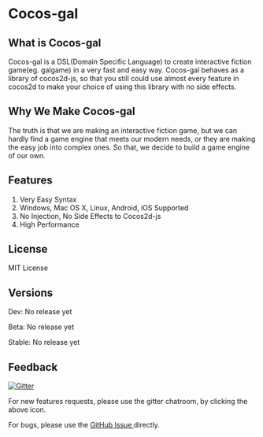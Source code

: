# Cocos-gal
## What is Cocos-gal
Cocos-gal is a DSL(Domain Specific Language) to create interactive fiction game(eg. galgame) in a very fast and easy way. Cocos-gal behaves as a library of cocos2d-js, so that you still could use almost every feature in cocos2d to make your choice of using this library with no side effects.

## Why We Make Cocos-gal
The truth is that we are making an interactive fiction game, but we can hardly find a game engine that meets our modern needs, or they are making the easy job into complex ones. So that, we decide to build a game engine of our own.  

## Features
1. Very Easy Syntax
2. Windows, Mac OS X, Linux, Android, iOS Supported
3. No Injection, No Side Effects to Cocos2d-js
4. High Performance

## License
MIT License

## Versions
Dev: No release yet

Beta: No release yet

Stable: No release yet

## Feedback
[![Gitter](https://badges.gitter.im/dsh0416/cocos-gal.svg)](https://gitter.im/dsh0416/cocos-gal?utm_source=badge&utm_medium=badge&utm_campaign=pr-badge)

For new features requests, please use the gitter chatroom, by clicking the above icon.

For bugs, please use the [GitHub Issue ](https://github.com/dsh0416/cocos-gal/issues) directly.
